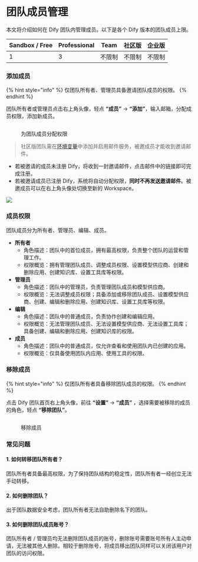 # 团队成员管理

本文将介绍如何在 Dify 团队内管理成员。以下是各个 Dify 版本的团队成员上限。

| Sandbox / Free | Professional | Team | 社区版 | 企业版 |
| -------------- | ------------ | ---- | --- | --- |
| 1              | 3            | 不限制  | 不限制 | 不限制 |

### 添加成员

{% hint style="info" %}
仅团队所有者、管理员具备邀请团队成员的权限。
{% endhint %}

团队所有者或管理员点击右上角头像，轻点 **“成员”** → **“添加”**，输入邮箱，分配成员权限，添加新成员。

<figure><img src="https://assets-docs.dify.ai/dify-enterprise-mintlify/zh_CN/guides/management/764276a102e3264747c64f02dafa5f5d.png" alt=""><figcaption><p>为团队成员分配权限</p></figcaption></figure>

> 社区版团队需在[环境变量](https://docs.dify.ai/v/zh-hans/getting-started/install-self-hosted/environments)中添加并启用邮件服务，被邀成员才能收到邀请邮件。

- 若被邀请的成员未注册 Dify，将收到一封邀请邮件，点击邮件中的链接即可完成注册。
- 若被邀请成员已注册 Dify，系统将自动分配权限，**同时不再发送邀请邮件**。被邀成员可以在右上角头像处切换至新的 Workspace。

![](https://assets-docs.dify.ai/dify-enterprise-mintlify/zh_CN/guides/management/93a6f055cfaf65dfe138e8ac332f71d1.png)

### 成员权限

团队成员分为所有者、管理员、编辑、成员。

* **所有者**
  * 角色描述：团队中的首位成员，拥有最高权限，负责整个团队的运营和管理工作。
  * 权限概览：拥有管理团队成员、调整成员权限、设置模型供应商、创建和删除应用、创建知识库、设置工具库等权限。
* **管理员**
  * 角色描述：团队中的管理员，负责管理团队成员和模型供应商。
  * 权限概览：无法调整成员权限；具备添加或移除团队成员、设置模型供应商、创建、编辑和删除应用、创建知识库、设置工具库等权限。
* **编辑**
  * 角色描述：团队中的普通成员，负责协作创建和编辑应用。
  * 权限概览：无法管理团队成员、无法设置模型供应商、无法设置工具库；具备创建、编辑和删除应用、创建知识库的权限。
* **成员**
  * 角色描述：团队中的普通成员，仅允许查看和使用团队内已创建的应用。
  * 权限概览：仅具备使用团队内应用、使用工具的权限。

### 移除成员

{% hint style="info" %}
仅团队所有者具备移除团队成员的权限。
{% endhint %}

点击 Dify 团队首页右上角头像，前往 **“设置”** → **“成员”** ，选择需要被移除的成员的角色，轻点 **“移除团队”**。

<figure><img src="https://assets-docs.dify.ai/dify-enterprise-mintlify/zh_CN/guides/management/85c39a391714c110ec9e1769a8c52e06.png" alt=""><figcaption><p>移除成员</p></figcaption></figure>

### 常见问题

#### 1. 如何转移团队所有者？

团队所有者具备最高权限，为了保持团队结构的稳定性，团队所有者一经创立无法手动转移。

#### 2. 如何删除团队？

出于团队数据安全考虑，团队所有者无法自助删除名下的团队。

#### 3. 如何删除团队成员账号？

团队所有者 / 管理员均无法删除团队成员的账号，删除账号需要账号所有人主动申请，无法被其他人删除。相较于删除账号，将成员移出团队同样可以关闭该用户对团队的访问权限。
